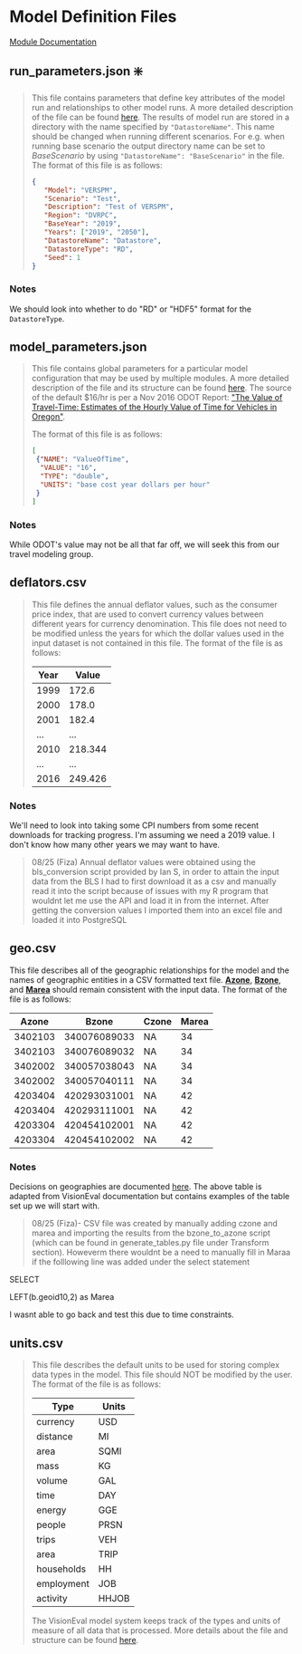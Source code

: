 # **Model Definition Files**
[Module Documentation](https://github.com/VisionEval/VisionEval-Docs/blob/master/tutorials/verspm/Inputs_and_Parameters.md#model-definition-files)

## **run_parameters.json** ❇️

>This file contains parameters that define key attributes of the model run and relationships to other model runs. A more detailed description of the file can be found [here](https://github.com/visioneval/VisionEval/blob/master/api/model_system_design.md#61-model-directory-structure). The results of model run are stored in a directory with the name specified by ```"DatastoreName"```. This name should be changed when running different scenarios. For e.g. when running base scenario the output directory name can be set to *BaseScenario* by using ```"DatastoreName": "BaseScenario"``` in the file. The format of this file is as follows:
>
>```json
>{
>    "Model": "VERSPM",
>    "Scenario": "Test",
>    "Description": "Test of VERSPM",
>    "Region": "DVRPC",
>    "BaseYear": "2019",
>    "Years": ["2019", "2050"],
>    "DatastoreName": "Datastore",
>    "DatastoreType": "RD",
>    "Seed": 1
>}
>```

### **Notes**
We should look into whether to do "RD" or "HDF5" format for the `DatastoreType`.

## model_parameters.json

>This file contains global parameters for a particular model configuration that may be used by multiple modules. A more detailed description of the file and its structure can be found [here](https://github.com/visioneval/VisionEval/blob/master/api/model_system_design.md#61-model-directory-structure). The source of the default $16/hr is per a Nov 2016 ODOT Report: ["The Value of Travel-Time: Estimates of the Hourly Value of Time for Vehicles in Oregon"](https://www.oregon.gov/ODOT/Data/Documents/Value-of-Travel-Time-for-Vehicles.pdf).
>
>The format of this file is as follows:
>
>```json
>[
>  {"NAME": "ValueOfTime", 
>   "VALUE": "16", 
>   "TYPE": "double", 
>   "UNITS": "base cost year dollars per hour"
>  }
>]
>```


### **Notes**
While ODOT's value may not be all that far off, we will seek this from our travel modeling group.

## deflators.csv

>This file defines the annual deflator values, such as the consumer price index, that are used to convert currency values between different years for currency denomination. This file does not need to be modified unless the years for which the dollar values used in the input dataset is not contained in this file. The format of the file is as follows:
>
>|              Year          |             Value          |
>|----------------------------|----------------------------|
>|              1999          |             172.6          |
>|              2000          |             178.0          |
>|              2001          |             182.4          |
>|              ...           |             ...            |
>|              2010          |             218.344        |
>|              ...           |             ...            |
>|              2016          |             249.426        |
### **Notes**
We'll need to look into taking some CPI numbers from some recent downloads for tracking progress. I'm assuming we need a 2019 value. I don't know how many other years we may want to have.

> 08/25 (Fiza) Annual deflator values were obtained using the bls_conversion script provided by Ian S, in order to attain the input data from the BLS I had to first download it as a csv and manually read it into the script because of issues with my R program that wouldnt let me use the API and load it in from the internet. After getting the conversion values I imported them into an excel file and loaded it into PostgreSQL

## geo.csv

This file describes all of the geographic relationships for the model and the names of geographic entities in a CSV formatted text file. [**Azone**](https://github.com/visioneval/VisionEval/blob/master/api/model_system_design.md#62-model-geography), [**Bzone**](https://github.com/visioneval/VisionEval/blob/master/api/model_system_design.md#62-model-geography), and [**Marea**](https://github.com/visioneval/VisionEval/blob/master/api/model_system_design.md#62-model-geography) should remain consistent with the input data. The format of the file is as follows:

| Azone       | Bzone          | Czone      | Marea      |
| ----------- | -------------- | ---------- | ---------- |
| 3402103       | 340076089033  | NA         | 34      |
| 3402103       | 340076089032  | NA         | 34      |
| 3402002       | 340057038043  | NA         | 34      |
| 3402002       | 340057040111  | NA         | 34      |
| 4203404       | 420293031001  | NA         | 42      |
| 4203404       | 420293111001  | NA         | 42      |
| 4203304       | 420454102001  | NA         | 42      |
| 4203304       | 420454102002  | NA         | 42      |

### **Notes**
Decisions on geographies are documented [here](https://github.com/dvrpc/DVRPC-VisionEval-Inputs-Preparation/tree/main/Geographies%20Used). The above table is adapted from VisionEval documentation but contains examples of the table set up we will start with. 

>08/25 (Fiza)- CSV file was created by manually adding czone and marea and importing the results from the bzone_to_azone script (which can be found in generate_tables.py file under Transform section). Howeverm there wouldnt be a need to manually fill in Maraa if the folllowing line was added under the select statement

SELECT 


LEFT(b.geoid10,2) as Marea

I wasnt able to go back and test this due to time constraints.

## units.csv

>This file describes the default units to be used for storing complex data types in the model. This file should NOT be modified by the user. The format of the file is as follows:
>
>| Type                 | Units            |
>| -------------------- | ---------------- |
>| currency             | USD              |
>| distance             | MI               |
>| area                 | SQMI             |
>| mass                 | KG               |
>| volume               | GAL              |
>| time                 | DAY              |
>| energy               | GGE              |
>| people               | PRSN             |
>| trips                | VEH              |
>| area                 | TRIP             |
>| households           | HH               |
>| employment           | JOB              |
>| activity             | HHJOB            |
>
>The VisionEval model system keeps track of the types and units of measure of all data that is processed. More details about the file and structure can be found [here](https://github.com/visioneval/VisionEval/blob/master/api/model_system_design.md#63-data-types-units-and-currency-deflators).
